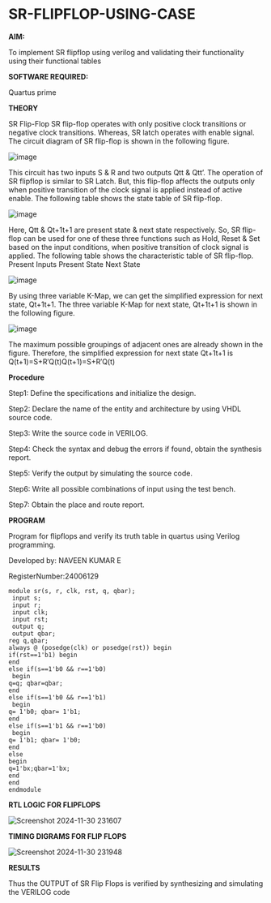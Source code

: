 # SR-FLIPFLOP-USING-CASE

**AIM:**

To implement  SR flipflop using verilog and validating their functionality using their functional tables

**SOFTWARE REQUIRED:**

Quartus prime

**THEORY**

SR Flip-Flop SR flip-flop operates with only positive clock transitions or negative clock transitions. Whereas, SR latch operates with enable signal. The circuit diagram of SR flip-flop is shown in the following figure.

![image](https://github.com/naavaneetha/SR-FLIPFLOP-USING-CASE/assets/154305477/0f710028-ad52-4d3e-9276-8714cf023a25)

 
This circuit has two inputs S & R and two outputs Qtt & Qtt’. The operation of SR flipflop is similar to SR Latch. But, this flip-flop affects the outputs only when positive transition of the clock signal is applied instead of active enable. The following table shows the state table of SR flip-flop.

![image](https://github.com/naavaneetha/SR-FLIPFLOP-USING-CASE/assets/154305477/dabfc4f4-87e3-4cbc-9472-f89ee1b5ed30)

 
Here, Qtt & Qt+1t+1 are present state & next state respectively. So, SR flip-flop can be used for one of these three functions such as Hold, Reset & Set based on the input conditions, when positive transition of clock signal is applied. The following table shows the characteristic table of SR flip-flop. Present Inputs Present State Next State

![image](https://github.com/naavaneetha/SR-FLIPFLOP-USING-CASE/assets/154305477/dd90d16c-aec5-4290-a586-e2346b1e9eb5)

 
By using three variable K-Map, we can get the simplified expression for next state, Qt+1t+1. The three variable K-Map for next state, Qt+1t+1 is shown in the following figure.

![image](https://github.com/naavaneetha/SR-FLIPFLOP-USING-CASE/assets/154305477/473efad6-d70b-4ca7-aeb7-898bbfca319f)

 
The maximum possible groupings of adjacent ones are already shown in the figure. Therefore, the simplified expression for next state Qt+1t+1 is Q(t+1)=S+R′Q(t)Q(t+1)=S+R′Q(t)

**Procedure**

Step1: Define the specifications and initialize the design.

Step2: Declare the name of the entity and architecture by using VHDL source code.

Step3: Write the source code in VERILOG.

Step4: Check the syntax and debug the errors if found, obtain the synthesis report.

Step5: Verify the output by simulating the source code.

Step6: Write all possible combinations of input using the test bench.

Step7: Obtain the place and route report.

**PROGRAM**

 Program for flipflops and verify its truth table in quartus using Verilog programming. 
 
 Developed by: NAVEEN KUMAR E
 
 RegisterNumber:24006129

~~~
module sr(s, r, clk, rst, q, qbar);
 input s;
 input r;
 input clk;
 input rst;
 output q;
 output qbar;
reg q,qbar;
always @ (posedge(clk) or posedge(rst)) begin
if(rst==1'b1) begin
end
else if(s==1'b0 && r==1'b0)
 begin
q=q; qbar=qbar;
end
else if(s==1'b0 && r==1'b1)
 begin
q= 1'b0; qbar= 1'b1;
end
else if(s==1'b1 && r==1'b0)
 begin
q= 1'b1; qbar= 1'b0;
end
else
begin
q=1'bx;qbar=1'bx;
end
end
endmodule

~~~ 


**RTL LOGIC FOR FLIPFLOPS**

![Screenshot 2024-11-30 231607](https://github.com/user-attachments/assets/50bec54c-2eb4-4844-aa15-4ea1f434c90b)

**TIMING DIGRAMS FOR FLIP FLOPS**

![Screenshot 2024-11-30 231948](https://github.com/user-attachments/assets/40610499-fc74-40d6-b01c-bda417fa71a3)

**RESULTS**

Thus the OUTPUT of SR Flip Flops is verified by synthesizing and simulating the VERILOG
code
